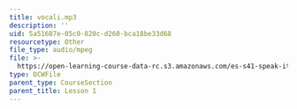 ```yaml
---
title: vocali.mp3
description: ''
uid: 5a51687e-05c0-820c-d260-bca18be33d68
resourcetype: Other
file_type: audio/mpeg
file: >-
  https://open-learning-course-data-rc.s3.amazonaws.com/es-s41-speak-italian-with-your-mouth-full-spring-2012/5a51687e05c0820cd260bca18be33d68_vocali.mp3
type: OCWFile
parent_type: CourseSection
parent_title: Lesson 1
---
```

